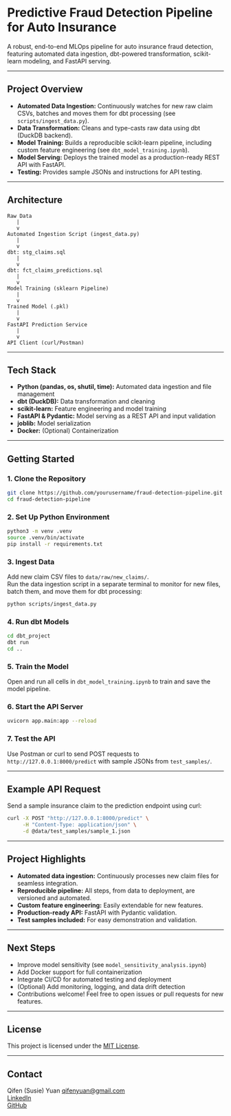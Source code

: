 # Predictive Fraud Detection Pipeline for Auto Insurance

A robust, end-to-end MLOps pipeline for auto insurance fraud detection, featuring automated data ingestion, dbt-powered transformation, scikit-learn modeling, and FastAPI serving.

---


## Project Overview

- **Automated Data Ingestion:** Continuously watches for new raw claim CSVs, batches and moves them for dbt processing (see `scripts/ingest_data.py`).
- **Data Transformation:** Cleans and type-casts raw data using dbt (DuckDB backend).
- **Model Training:** Builds a reproducible scikit-learn pipeline, including custom feature engineering (see `dbt_model_training.ipynb`).
- **Model Serving:** Deploys the trained model as a production-ready REST API with FastAPI.
- **Testing:** Provides sample JSONs and instructions for API testing.

---


## Architecture

```
Raw Data
   |
   v
Automated Ingestion Script (ingest_data.py)
   |
   v
dbt: stg_claims.sql
   |
   v
dbt: fct_claims_predictions.sql
   |
   v
Model Training (sklearn Pipeline)
   |
   v
Trained Model (.pkl)
   |
   v
FastAPI Prediction Service
   |
   v
API Client (curl/Postman)
```

---

## Tech Stack

- **Python (pandas, os, shutil, time):** Automated data ingestion and file management
- **dbt (DuckDB):** Data transformation and cleaning
- **scikit-learn:** Feature engineering and model training
- **FastAPI & Pydantic:** Model serving as a REST API and input validation
- **joblib:** Model serialization
- **Docker:** (Optional) Containerization

---

## Getting Started

### 1. Clone the Repository

```bash
git clone https://github.com/yourusername/fraud-detection-pipeline.git
cd fraud-detection-pipeline
```

### 2. Set Up Python Environment

```bash
python3 -m venv .venv
source .venv/bin/activate
pip install -r requirements.txt
```

### 3. Ingest Data

Add new claim CSV files to `data/raw/new_claims/`.  
Run the data ingestion script in a separate terminal to monitor for new files, batch them, and move them for dbt processing:

```bash
python scripts/ingest_data.py
```


### 4. Run dbt Models

```bash
cd dbt_project
dbt run
cd ..
```

### 5. Train the Model

Open and run all cells in `dbt_model_training.ipynb` to train and save the model pipeline.

### 6. Start the API Server

```bash
uvicorn app.main:app --reload
```

### 7. Test the API

Use Postman or curl to send POST requests to `http://127.0.0.1:8000/predict` with sample JSONs from `test_samples/`.

---

## Example API Request

Send a sample insurance claim to the prediction endpoint using curl:

```bash
curl -X POST "http://127.0.0.1:8000/predict" \
     -H "Content-Type: application/json" \
     -d @data/test_samples/sample_1.json
```

---


## Project Highlights

- **Automated data ingestion:** Continuously processes new claim files for seamless integration.
- **Reproducible pipeline:** All steps, from data to deployment, are versioned and automated.
- **Custom feature engineering:** Easily extendable for new features.
- **Production-ready API:** FastAPI with Pydantic validation.
- **Test samples included:** For easy demonstration and validation.

---

## Next Steps

- Improve model sensitivity (see `model_sensitivity_analysis.ipynb`)
- Add Docker support for full containerization
- Integrate CI/CD for automated testing and deployment
- (Optional) Add monitoring, logging, and data drift detection
- Contributions welcome! Feel free to open issues or pull requests for new features.

---


## License

This project is licensed under the [MIT License](LICENSE).

---

## Contact

Qifen (Susie) Yuan
qifenyuan@gmail.com  
[LinkedIn](https://www.linkedin.com/in/qifen-susie-yuan-a888b58a/)  
[GitHub](https://github.com/QifenYuan)